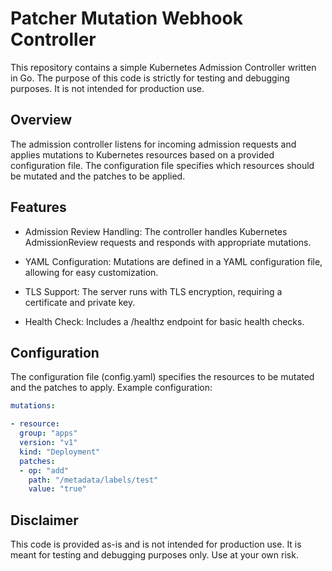 # Patcher Mutation Webhook Controller

This repository contains a simple Kubernetes Admission Controller written in Go. The purpose of this code is strictly for testing and debugging purposes. It is not intended for production use.

## Overview

The admission controller listens for incoming admission requests and applies mutations to Kubernetes resources based on a provided configuration file. The configuration file specifies which resources should be mutated and the patches to be applied.

## Features

- Admission Review Handling: The controller handles Kubernetes AdmissionReview requests and responds with appropriate mutations.

- YAML Configuration: Mutations are defined in a YAML configuration file, allowing for easy customization.

- TLS Support: The server runs with TLS encryption, requiring a certificate and private key.

- Health Check: Includes a /healthz endpoint for basic health checks.

## Configuration

The configuration file (config.yaml) specifies the resources to be mutated and the patches to apply. Example configuration:

```yaml
mutations:

- resource:
  group: "apps"
  version: "v1"
  kind: "Deployment"
  patches:
  - op: "add"
    path: "/metadata/labels/test"
    value: "true"
```

## Disclaimer

This code is provided as-is and is not intended for production use. It is meant for testing and debugging purposes only. Use at your own risk.

